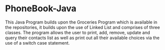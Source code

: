 # PhoneBook-Java
This Java Program builds upon the Groceries Program which is available in the repositories, it builds upon the use of Linked List and comprises of three classes. The program allows the user to print, add, remove, update and query their contacts list as well as print out all their available choices via the use of a switch case statement.
